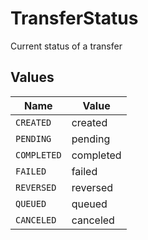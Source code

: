 # TransferStatus

Current status of a transfer


## Values

| Name        | Value       |
| ----------- | ----------- |
| `CREATED`   | created     |
| `PENDING`   | pending     |
| `COMPLETED` | completed   |
| `FAILED`    | failed      |
| `REVERSED`  | reversed    |
| `QUEUED`    | queued      |
| `CANCELED`  | canceled    |